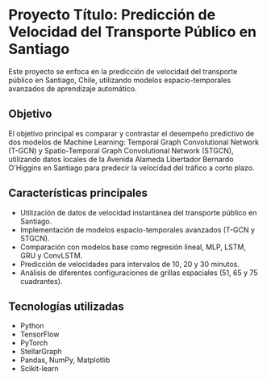 # Proyecto Título: Predicción de Velocidad del Transporte Público en Santiago

Este proyecto se enfoca en la predicción de velocidad del transporte público en Santiago, Chile, utilizando modelos espacio-temporales avanzados de aprendizaje automático.

## Objetivo

El objetivo principal es comparar y contrastar el desempeño predictivo de dos modelos de Machine Learning: Temporal Graph Convolutional Network (T-GCN) y Spatio-Temporal Graph Convolutional Network (STGCN), utilizando datos locales de la Avenida Alameda Libertador Bernardo O'Higgins en Santiago para predecir la velocidad del tráfico a corto plazo.

## Características principales

- Utilización de datos de velocidad instantánea del transporte público en Santiago.
- Implementación de modelos espacio-temporales avanzados (T-GCN y STGCN).
- Comparación con modelos base como regresión lineal, MLP, LSTM, GRU y ConvLSTM.
- Predicción de velocidades para intervalos de 10, 20 y 30 minutos.
- Análisis de diferentes configuraciones de grillas espaciales (51, 65 y 75 cuadrantes).

## Tecnologías utilizadas

- Python
- TensorFlow
- PyTorch
- StellarGraph
- Pandas, NumPy, Matplotlib
- Scikit-learn
